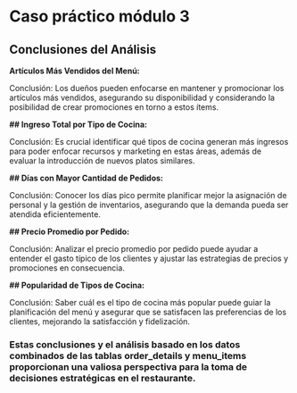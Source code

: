 # Caso práctico módulo 3

## Conclusiones del Análisis

**Artículos Más Vendidos del Menú:**

 Conclusión: Los dueños pueden enfocarse en mantener y promocionar los artículos más vendidos, asegurando su disponibilidad y considerando la posibilidad de crear promociones en torno a estos ítems.

**## Ingreso Total por Tipo de Cocina:**

Conclusión: Es crucial identificar qué tipos de cocina generan más ingresos para poder enfocar recursos y marketing en estas áreas, además de evaluar la introducción de nuevos platos similares.

**## Días con Mayor Cantidad de Pedidos:**

 Conclusión: Conocer los días pico permite planificar mejor la asignación de personal y la gestión de inventarios, asegurando que la demanda pueda ser atendida eficientemente.

**## Precio Promedio por Pedido:**

Conclusión: Analizar el precio promedio por pedido puede ayudar a entender el gasto típico de los clientes y ajustar las estrategias de precios y promociones en consecuencia.

**## Popularidad de Tipos de Cocina:**

Conclusión: Saber cuál es el tipo de cocina más popular puede guiar la planificación del menú y asegurar que se satisfacen las preferencias de los clientes, mejorando la satisfacción y fidelización.

### Estas conclusiones y el análisis basado en los datos combinados de las tablas order_details y menu_items proporcionan una valiosa perspectiva para la toma de decisiones estratégicas en el restaurante.

